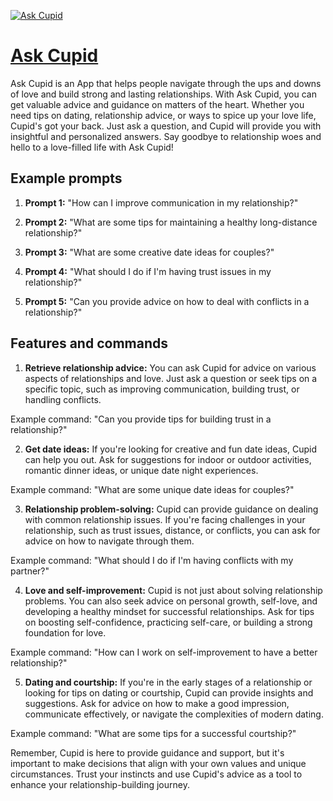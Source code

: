 [![Ask Cupid](https://files.oaiusercontent.com/file-IUW76lltngbKlCea9tYKH9Vj?se=2123-10-17T22%3A16%3A20Z&sp=r&sv=2021-08-06&sr=b&rscc=max-age%3D31536000%2C%20immutable&rscd=attachment%3B%20filename%3Dd78b848c-2d2f-4486-8762-14667853e3a3.png&sig=bNyqin7wXDTojjsNGJXSGhZg4Fx/jF0GM61gjetRtpI%3D)](https://chat.openai.com/g/g-JJbwMO8AG-ask-cupid)

# [Ask Cupid](https://chat.openai.com/g/g-JJbwMO8AG-ask-cupid)

Ask Cupid is an App that helps people navigate through the ups and downs of love and build strong and lasting relationships. With Ask Cupid, you can get valuable advice and guidance on matters of the heart. Whether you need tips on dating, relationship advice, or ways to spice up your love life, Cupid's got your back. Just ask a question, and Cupid will provide you with insightful and personalized answers. Say goodbye to relationship woes and hello to a love-filled life with Ask Cupid!

## Example prompts

1. **Prompt 1:** "How can I improve communication in my relationship?"

2. **Prompt 2:** "What are some tips for maintaining a healthy long-distance relationship?"

3. **Prompt 3:** "What are some creative date ideas for couples?"

4. **Prompt 4:** "What should I do if I'm having trust issues in my relationship?"

5. **Prompt 5:** "Can you provide advice on how to deal with conflicts in a relationship?"

## Features and commands

1. **Retrieve relationship advice:** You can ask Cupid for advice on various aspects of relationships and love. Just ask a question or seek tips on a specific topic, such as improving communication, building trust, or handling conflicts.

Example command: "Can you provide tips for building trust in a relationship?"

2. **Get date ideas:** If you're looking for creative and fun date ideas, Cupid can help you out. Ask for suggestions for indoor or outdoor activities, romantic dinner ideas, or unique date night experiences.

Example command: "What are some unique date ideas for couples?"

3. **Relationship problem-solving:** Cupid can provide guidance on dealing with common relationship issues. If you're facing challenges in your relationship, such as trust issues, distance, or conflicts, you can ask for advice on how to navigate through them.

Example command: "What should I do if I'm having conflicts with my partner?"

4. **Love and self-improvement:** Cupid is not just about solving relationship problems. You can also seek advice on personal growth, self-love, and developing a healthy mindset for successful relationships. Ask for tips on boosting self-confidence, practicing self-care, or building a strong foundation for love.

Example command: "How can I work on self-improvement to have a better relationship?"

5. **Dating and courtship:** If you're in the early stages of a relationship or looking for tips on dating or courtship, Cupid can provide insights and suggestions. Ask for advice on how to make a good impression, communicate effectively, or navigate the complexities of modern dating.

Example command: "What are some tips for a successful courtship?"

Remember, Cupid is here to provide guidance and support, but it's important to make decisions that align with your own values and unique circumstances. Trust your instincts and use Cupid's advice as a tool to enhance your relationship-building journey.